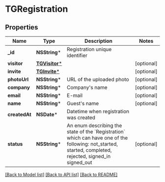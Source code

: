 # TGRegistration

## Properties
Name | Type | Description | Notes
------------ | ------------- | ------------- | -------------
**_id** | **NSString*** | Registration unique identifier | 
**visitor** | [**TGVisitor***](TGVisitor.md) |  | [optional] 
**invite** | [**TGInvite***](TGInvite.md) |  | [optional] 
**photoUrl** | **NSString*** | URL of the uploaded photo | [optional] 
**company** | **NSString*** | Company&#39;s name | [optional] 
**email** | **NSString*** | E-mail | [optional] 
**name** | **NSString*** | Guest&#39;s name | [optional] 
**createdAt** | **NSDate*** | Datetime when registration was created | 
**status** | **NSString*** | An enum describing the state of the &#x60;Registration&#x60; which can have one of the following: not_started, started, completed, rejected, signed_in signed_out | [optional] 

[[Back to Model list]](../README.md#documentation-for-models) [[Back to API list]](../README.md#documentation-for-api-endpoints) [[Back to README]](../README.md)


